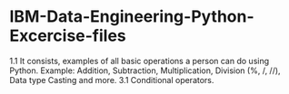 # IBM-Data-Engineering-Python-Excercise-files
1.1 It consists, examples of all basic operations a person can do using Python. Example: Addition, Subtraction, Multiplication, Division (%, /, //), Data type Casting and more.
3.1 Conditional operators.
